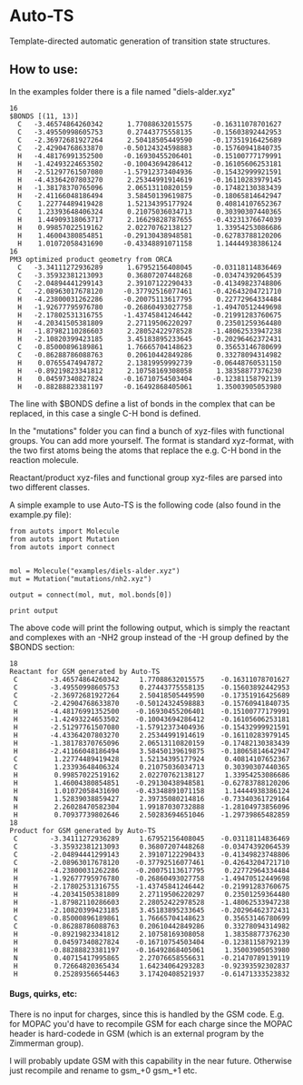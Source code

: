 # Auto-TS
Template-directed automatic generation of transition state structures.


## How to use:

In the examples folder there is a file named "diels-alder.xyz"

```
16
$BONDS [(11, 13)]
  C   -3.46574864260342      1.77088632015575     -0.16311078701627
  C   -3.49550998605753      0.27443775558135     -0.15603892442953
  C   -2.36972681927264      2.50418505449590     -0.17351916425689
  C   -2.42904768633870     -0.50124324598883     -0.15760941840735
  H   -4.48176991352500     -0.16930455206401     -0.15100777179991
  H   -1.42493224653502     -0.10043694286412     -0.16105606253181
  H   -2.51297761507080     -1.57912373404936     -0.15432999921591
  H   -4.43364207803270      2.25344991914619     -0.16110283979145
  H   -1.38178370765096      2.06513110820159     -0.17482130383439
  H   -2.41166048186494      3.58450139619875     -0.18065814642947
  C    1.22774489419428      1.52134395177924      0.40814107652367
  C    1.23393648406324      0.21075036034713      0.30390307440365
  H    1.44909318063717      2.16629828787655     -0.43231376674039
  H    0.99857022519162      2.02270762138127      1.33954253086686
  H    1.46004380854851     -0.29130438948581     -0.62783788120206
  H    1.01072058431690     -0.43348891071158      1.14444938386124
16
PM3 optimized product geometry from ORCA
  C   -3.34111272936289      1.67952156408045     -0.03118114836469
  C   -3.35932381213093      0.36807207448268     -0.03474392064539
  C   -2.04894441299143      2.39107122290433     -0.41349823748806
  C   -2.08963017678120     -0.37792516077461     -0.42643204721710
  H   -4.23800031262286     -0.20075113617795      0.22772964334484
  H   -1.92677795976780     -0.26860493027758     -1.49470512449698
  H   -2.17802531316755     -1.43745841246442     -0.21991283760675
  H   -4.20341505381809      2.27119506220297      0.23501259364480
  H   -1.87982110286603      2.28052422978528     -1.48062533947238
  H   -2.10820399423185      3.45183895233645     -0.20296462372431
  C   -0.85000896189861      1.76665704148623      0.35653146780699
  C   -0.86288786088763      0.20610442849286      0.33278094314982
  H    0.07655474947872      2.13819959992739     -0.06448760531150
  H   -0.89219823341812      2.10758169308058      1.38358877376230
  H    0.04597340827824     -0.16710754503404     -0.12381158792139
  H   -0.88288823381197     -0.16492868405061      1.35003905053980
```

The line with $BONDS define a list of bonds in the complex that can be replaced, in this case a single  C-H bond is defined.

In the "mutations" folder you can find a bunch of xyz-files with functional groups. You can add more yourself. The format is standard xyz-format, with the two first atoms being the atoms that replace the e.g. C-H bond in the reaction molecule.

Reactant/product xyz-files and functional group xyz-files are parsed into two different classes.

A simple example to use Auto-TS is the following code (also found in the example.py file):

```
from autots import Molecule
from autots import Mutation
from autots import connect


mol = Molecule("examples/diels-alder.xyz")
mut = Mutation("mutations/nh2.xyz")    

output = connect(mol, mut, mol.bonds[0])

print output

```

The above code will print the following output, which is simply the reactant and complexes with an -NH2 group instead of the -H group defined by the $BONDS section:

```
18
Reactant for GSM generated by Auto-TS
 C        -3.46574864260342     1.77088632015575    -0.16311078701627
 C        -3.49550998605753     0.27443775558135    -0.15603892442953
 C        -2.36972681927264     2.50418505449590    -0.17351916425689
 C        -2.42904768633870    -0.50124324598883    -0.15760941840735
 H        -4.48176991352500    -0.16930455206401    -0.15100777179991
 H        -1.42493224653502    -0.10043694286412    -0.16105606253181
 H        -2.51297761507080    -1.57912373404936    -0.15432999921591
 H        -4.43364207803270     2.25344991914619    -0.16110283979145
 H        -1.38178370765096     2.06513110820159    -0.17482130383439
 H        -2.41166048186494     3.58450139619875    -0.18065814642947
 C         1.22774489419428     1.52134395177924     0.40814107652367
 C         1.23393648406324     0.21075036034713     0.30390307440365
 H         0.99857022519162     2.02270762138127     1.33954253086686
 H         1.46004380854851    -0.29130438948581    -0.62783788120206
 H         1.01072058431690    -0.43348891071158     1.14444938386124
 N         1.52839038859427     2.39735080214816    -0.73340361729164
 H         2.26028470582304     1.99187030732888    -1.28104973856096
 H         0.70937739802646     2.50283694651046    -1.29739865482859
18
Product for GSM generated by Auto-TS
 C        -3.34111272936289     1.67952156408045    -0.03118114836469
 C        -3.35932381213093     0.36807207448268    -0.03474392064539
 C        -2.04894441299143     2.39107122290433    -0.41349823748806
 C        -2.08963017678120    -0.37792516077461    -0.42643204721710
 H        -4.23800031262286    -0.20075113617795     0.22772964334484
 H        -1.92677795976780    -0.26860493027758    -1.49470512449698
 H        -2.17802531316755    -1.43745841246442    -0.21991283760675
 H        -4.20341505381809     2.27119506220297     0.23501259364480
 H        -1.87982110286603     2.28052422978528    -1.48062533947238
 H        -2.10820399423185     3.45183895233645    -0.20296462372431
 C        -0.85000896189861     1.76665704148623     0.35653146780699
 C        -0.86288786088763     0.20610442849286     0.33278094314982
 H        -0.89219823341812     2.10758169308058     1.38358877376230
 H         0.04597340827824    -0.16710754503404    -0.12381158792139
 H        -0.88288823381197    -0.16492868405061     1.35003905053980
 N         0.40715417995865     2.27076658556631    -0.21470789139119
 H         0.72664820365434     1.64234064293283    -0.92393592302837
 H         0.25289356654463     3.17420408521937    -0.61471333523832
```


#### Bugs, quirks, etc:
There is no input for charges, since this is handled by the GSM code. E.g. for MOPAC you'd have to recompile GSM for each charge since the MOPAC header is hard-codede in GSM (which is an external program by the Zimmerman group).

I will probably update GSM with this capability in the near future. Otherwise just recompile and rename to gsm\_+0 gsm\_+1 etc.
